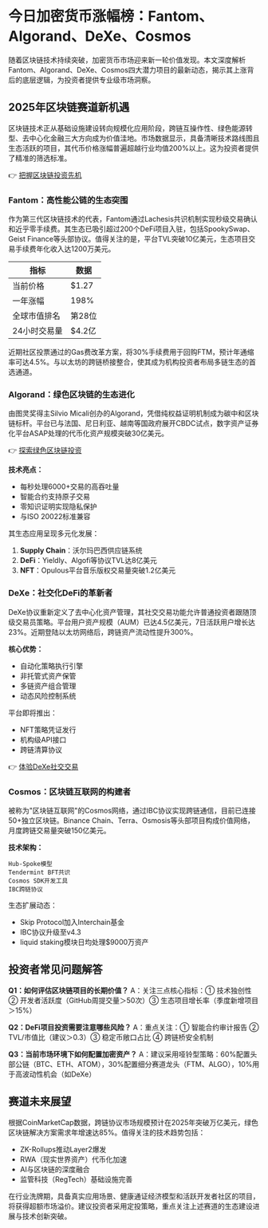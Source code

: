 # 今日加密货币涨幅榜：Fantom、Algorand、DeXe、Cosmos

随着区块链技术持续突破，加密货币市场迎来新一轮价值发现。本文深度解析Fantom、Algorand、DeXe、Cosmos四大潜力项目的最新动态，揭示其上涨背后的底层逻辑，为投资者提供专业级市场洞察。

## 2025年区块链赛道新机遇

区块链技术正从基础设施建设转向规模化应用阶段，跨链互操作性、绿色能源转型、去中心化金融三大方向成为价值洼地。市场数据显示，具备清晰技术路线图且生态活跃的项目，其代币价格涨幅普遍超越行业均值200%以上。这为投资者提供了精准的筛选标准。

👉 [把握区块链投资先机](https://bit.ly/okx_welcome)

### Fantom：高性能公链的生态突围

作为第三代区块链技术的代表，Fantom通过Lachesis共识机制实现秒级交易确认和近乎零手续费。其生态已吸引超过200个DeFi项目入驻，包括SpookySwap、Geist Finance等头部协议。值得关注的是，平台TVL突破10亿美元，生态项目交易手续费年化收入达1200万美元。

| 指标        | 数据       |
|-------------|------------|
| 当前价格    | $1.27      |
| 一年涨幅    | 198%       |
| 全球市值排名 | 第28位     |
| 24小时交易量 | $4.2亿     |

近期社区投票通过的Gas费改革方案，将30%手续费用于回购FTM，预计年通缩率可达4.5%。与以太坊的跨链桥接整合，使其成为机构投资者布局多链生态的首选通道。

### Algorand：绿色区块链的生态进化

由图灵奖得主Silvio Micali创办的Algorand，凭借纯权益证明机制成为碳中和区块链标杆。平台已与法国、尼日利亚、越南等国政府展开CBDC试点，数字资产证券化平台ASAP处理的代币化资产规模突破30亿美元。

👉 [探索绿色区块链投资](https://bit.ly/okx_welcome)

**技术亮点：**
- 每秒处理6000+交易的高吞吐量
- 智能合约支持原子交易
- 零知识证明实现隐私保护
- 与ISO 20022标准兼容

其生态应用呈现多元化发展：
1. **Supply Chain**：沃尔玛巴西供应链系统
2. **DeFi**：Yieldly、Algofi等协议TVL达8亿美元
3. **NFT**：Opulous平台音乐版权交易量突破1.2亿美元

### DeXe：社交化DeFi的革新者

DeXe协议重新定义了去中心化资产管理，其社交交易功能允许普通投资者跟随顶级交易员策略。平台用户资产规模（AUM）已达4.5亿美元，7日活跃用户增长达23%。近期登陆以太坊网络后，跨链资产流动性提升300%。

**核心优势：**
- 自动化策略执行引擎
- 非托管式资产保管
- 多链资产组合管理
- 动态风险控制系统

平台即将推出：
- NFT策略凭证发行
- 机构级API接口
- 跨链清算协议

👉 [体验DeXe社交交易](https://bit.ly/okx_welcome)

### Cosmos：区块链互联网的构建者

被称为"区块链互联网"的Cosmos网络，通过IBC协议实现跨链通信，目前已连接50+独立区块链。Binance Chain、Terra、Osmosis等头部项目构成价值网络，月度跨链交易量突破150亿美元。

**技术架构：**
```
Hub-Spoke模型
Tendermint BFT共识
Cosmos SDK开发工具
IBC跨链协议
```

生态扩展动态：
- Skip Protocol加入Interchain基金
- IBC协议升级至v4.3
- liquid staking模块日均处理$9000万资产

## 投资者常见问题解答

**Q1：如何评估区块链项目的长期价值？**
A：关注三点核心指标：① 技术独创性 ② 开发者活跃度（GitHub周提交量＞50次）③ 生态项目增长率（季度新增项目＞15%）

**Q2：DeFi项目投资需要注意哪些风险？**
A：重点关注：① 智能合约审计报告 ② TVL/市值比（建议＞0.3）③ 稳定币敞口占比 ④ 跨链桥安全机制

**Q3：当前市场环境下如何配置加密资产？**
A：建议采用哑铃型策略：60%配置头部公链（BTC、ETH、ATOM），30%配置细分赛道龙头（FTM、ALGO），10%用于高波动性机会（如DeXe）

## 赛道未来展望

根据CoinMarketCap数据，跨链协议市场规模预计在2025年突破万亿美元，绿色区块链解决方案需求年增速达85%。值得关注的技术趋势包括：
- ZK-Rollups推动Layer2爆发
- RWA（现实世界资产）代币化加速
- AI与区块链的深度融合
- 监管科技（RegTech）基础设施完善

在行业洗牌期，具备真实应用场景、健康通证经济模型和活跃开发者社区的项目，将获得超额市场溢价。建议投资者采用定投策略，重点关注上述赛道的生态建设进展与技术创新突破。